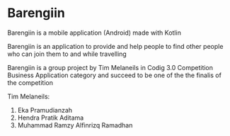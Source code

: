 # Barengiin
Barengiin is a mobile application (Android) made with Kotlin

Barengiin is an application to provide and help people to find other people who can join them to and while travelling

Barengiin is a group project by Tim Melaneils in Codig 3.0 Competition Business Application category and succeed to be one of the the finalis of the competition

Tim Melaneils:
1. Eka Pramudianzah
2. Hendra Pratik Aditama
3. Muhammad Ramzy Alfinrizq Ramadhan
